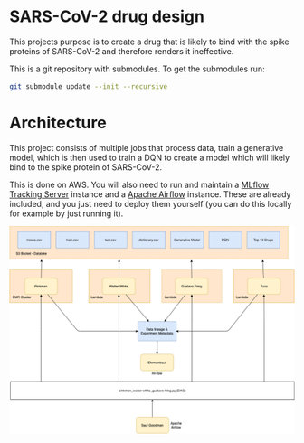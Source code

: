 # SARS-CoV-2 drug design
This projects purpose is to create a drug that is likely to bind with the spike proteins of
SARS-CoV-2 and therefore renders it ineffective. 
 
This is a git repository with submodules. To get the submodules run:
```bash
git submodule update --init --recursive
```

# Architecture
This project consists of multiple jobs that process data, train a generative model, which
is then used to train a DQN to create a model which will likely bind to the spike protein of SARS-CoV-2.

This is done on AWS. You will also need to run and maintain a
[MLflow Tracking Server](https://mlflow.org/docs/latest/tracking.html#mlflow-tracking-servers) instance and a
[Apache Airflow](https://airflow.apache.org/) instance. These are already included, and you just need to deploy them
yourself (you can do this locally for example by just running it).

![architecture](https://github.com/DiscoverAI/sars-cov-2-drug-design/raw/master/docs/architecture.png)
